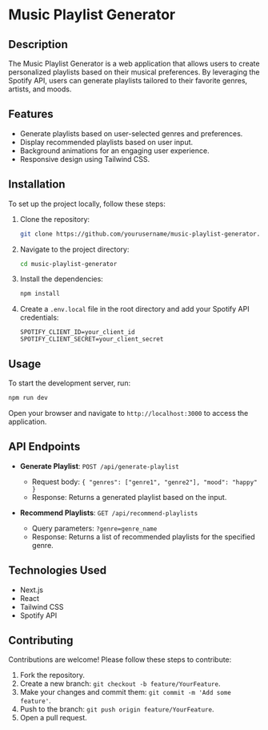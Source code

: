 # Music Playlist Generator

## Description
The Music Playlist Generator is a web application that allows users to create personalized playlists based on their musical preferences. By leveraging the Spotify API, users can generate playlists tailored to their favorite genres, artists, and moods.

## Features
- Generate playlists based on user-selected genres and preferences.
- Display recommended playlists based on user input.
- Background animations for an engaging user experience.
- Responsive design using Tailwind CSS.

## Installation
To set up the project locally, follow these steps:

1. Clone the repository:
   ```bash
   git clone https://github.com/yourusername/music-playlist-generator.git
   ```
2. Navigate to the project directory:
   ```bash
   cd music-playlist-generator
   ```
3. Install the dependencies:
   ```bash
   npm install
   ```
4. Create a `.env.local` file in the root directory and add your Spotify API credentials:
   ```
   SPOTIFY_CLIENT_ID=your_client_id
   SPOTIFY_CLIENT_SECRET=your_client_secret
   ```

## Usage
To start the development server, run:
```bash
npm run dev
```
Open your browser and navigate to `http://localhost:3000` to access the application.

## API Endpoints
- **Generate Playlist**: `POST /api/generate-playlist`
  - Request body: `{ "genres": ["genre1", "genre2"], "mood": "happy" }`
  - Response: Returns a generated playlist based on the input.

- **Recommend Playlists**: `GET /api/recommend-playlists`
  - Query parameters: `?genre=genre_name`
  - Response: Returns a list of recommended playlists for the specified genre.

## Technologies Used
- Next.js
- React
- Tailwind CSS
- Spotify API

## Contributing
Contributions are welcome! Please follow these steps to contribute:
1. Fork the repository.
2. Create a new branch: `git checkout -b feature/YourFeature`.
3. Make your changes and commit them: `git commit -m 'Add some feature'`.
4. Push to the branch: `git push origin feature/YourFeature`.
5. Open a pull request.


